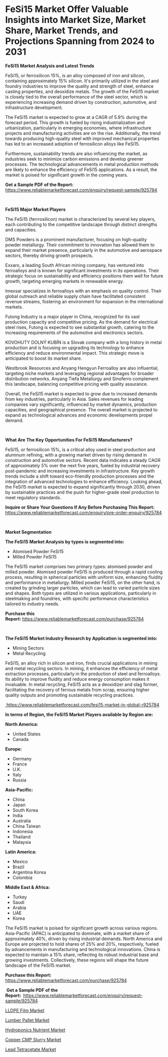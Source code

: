 <p><h1>FeSi15 Market Offer Valuable Insights into Market Size, Market Share, Market Trends, and Projections Spanning from 2024 to 2031</h1></p><p><strong>FeSi15 Market Analysis and Latest Trends</strong></p>
<p><p>FeSi15, or ferrosilicon 15%, is an alloy composed of iron and silicon, containing approximately 15% silicon. It's primarily utilized in the steel and foundry industries to improve the quality and strength of steel, enhance casting properties, and deoxidize metals. The growth of the FeSi15 market is closely tied to the overall performance of the steel sector, which is experiencing increasing demand driven by construction, automotive, and infrastructure development.</p><p>The FeSi15 market is expected to grow at a CAGR of 5.9% during the forecast period. This growth is fueled by rising industrialization and urbanization, particularly in emerging economies, where infrastructure projects and manufacturing activities are on the rise. Additionally, the trend towards producing high-quality steel with improved mechanical properties has led to an increased adoption of ferrosilicon alloys like FeSi15.</p><p>Furthermore, sustainability trends are also influencing the market, as industries seek to minimize carbon emissions and develop greener processes. The technological advancements in metal production methods are likely to enhance the efficiency of FeSi15 applications. As a result, the market is poised for significant growth in the coming years.</p></p>
<p><strong>Get a Sample PDF of the Report:&nbsp;</strong> <a href="https://www.reliablemarketforecast.com/enquiry/request-sample/925784?utm_campaign=1130&utm_medium=2&utm_source=Github&utm_content=ia&utm_term=12122024&utm_id=fesi15">https://www.reliablemarketforecast.com/enquiry/request-sample/925784</a></p>
<p>&nbsp;</p>
<p><strong>FeSi15 Major Market Players</strong></p>
<p><p>The FeSi15 (ferrrosilicon) market is characterized by several key players, each contributing to the competitive landscape through distinct strengths and capacities. </p><p>DMS Powders is a prominent manufacturer, focusing on high-quality powder metallurgy. Their commitment to innovation has allowed them to expand their market presence, particularly in the automotive and aerospace sectors, thereby driving growth prospects.</p><p>Exxaro, a leading South African mining company, has ventured into ferroalloys and is known for significant investments in its operations. Their strategic focus on sustainability and efficiency positions them well for future growth, targeting emerging markets in renewable energy.</p><p>Imexsar specializes in ferroalloys with an emphasis on quality control. Their global outreach and reliable supply chain have facilitated consistent revenue streams, fostering an environment for expansion in the international markets.</p><p>Futong Industry is a major player in China, recognized for its vast production capacity and competitive pricing. As the demand for electrical steel rises, Futong is expected to see substantial growth, catering to the increasing requirements of the automotive and electronics sectors.</p><p>KOVOHUTY DOLNÝ KUBÍN is a Slovak company with a long history in metal production and is focusing on upgrading its technology to enhance efficiency and reduce environmental impact. This strategic move is anticipated to boost its market share.</p><p>Westbrook Resources and Anyang Hengyun Ferroalloy are also influential, targeting niche markets and leveraging regional advantages for broader distribution networks. Anyang Tiefa Metallurgy and Sinoferro complement this landscape, balancing competitive pricing with quality assurance.</p><p>Overall, the FeSi15 market is expected to grow due to increased demands from key industries, particularly in Asia. Sales revenues for leading companies vary significantly, influenced by market dynamics, production capacities, and geographical presence. The overall market is projected to expand as technological advances and economic developments propel demand.</p></p>
<p>&nbsp;</p>
<p><strong>What Are The Key Opportunities For FeSi15 Manufacturers?</strong></p>
<p><p>FeSi15, or ferrosilicon 15%, is a critical alloy used in steel production and aluminum refining, with a growing market driven by rising demand in construction and automotive sectors. Recent data indicates a steady CAGR of approximately 5% over the next five years, fueled by industrial recovery post-pandemic and increasing investments in infrastructure. Key growth trends include a shift toward eco-friendly production processes and the integration of advanced technologies to enhance efficiency. Looking ahead, the FeSi15 market is expected to expand significantly through 2030, driven by sustainable practices and the push for higher-grade steel production to meet regulatory standards.</p></p>
<p><strong>Inquire or Share Your Questions If Any Before Purchasing This Report:</strong> <a href="https://www.reliablemarketforecast.com/enquiry/pre-order-enquiry/925784?utm_campaign=1130&utm_medium=2&utm_source=Github&utm_content=ia&utm_term=12122024&utm_id=fesi15">https://www.reliablemarketforecast.com/enquiry/pre-order-enquiry/925784</a></p>
<p>&nbsp;</p>
<p><strong>Market Segmentation</strong></p>
<p><strong>The FeSi15 Market Analysis by types is segmented into:</strong></p>
<p><ul><li>Atomised Powder FeSi15</li><li>Milled Powder FeSi15</li></ul></p>
<p><p>The FeSi15 market comprises two primary types: atomised powder and milled powder. Atomised powder FeSi15 is produced through a rapid cooling process, resulting in spherical particles with uniform size, enhancing fluidity and performance in metallurgy. Milled powder FeSi15, on the other hand, is created by grinding larger particles, which can lead to varied particle sizes and shapes. Both types are utilized in various applications, particularly in steelmaking and foundries, with specific performance characteristics tailored to industry needs.</p></p>
<p><strong>Purchase this Report:&nbsp;</strong><a href="https://www.reliablemarketforecast.com/purchase/925784?utm_campaign=1130&utm_medium=2&utm_source=Github&utm_content=ia&utm_term=12122024&utm_id=fesi15">https://www.reliablemarketforecast.com/purchase/925784</a></p>
<p>&nbsp;</p>
<p><strong>The FeSi15 Market Industry Research by Application is segmented into:</strong></p>
<p><ul><li>Mining Sectors</li><li>Metal Recycling</li></ul></p>
<p><p>FeSi15, an alloy rich in silicon and iron, finds crucial applications in mining and metal recycling sectors. In mining, it enhances the efficiency of metal extraction processes, particularly in the production of steel and ferroalloys. Its ability to improve fluidity and reduce energy consumption makes it invaluable. In metal recycling, FeSi15 acts as a deoxidizer and slag former, facilitating the recovery of ferrous metals from scrap, ensuring higher quality outputs and promoting sustainable recycling practices.</p></p>
<p><a href="https://www.reliablemarketforecast.com/fesi15-market-in-global-r925784?utm_campaign=1130&utm_medium=2&utm_source=Github&utm_content=ia&utm_term=12122024&utm_id=fesi15">&nbsp;https://www.reliablemarketforecast.com/fesi15-market-in-global-r925784</a></p>
<p><strong>In terms of Region, the FeSi15 Market Players available by Region are:</strong></p>
<p>
    <p> <strong> North America: </strong>
        <ul>
            <li>United States</li>
            <li>Canada</li>
        </ul>
        </p> 
    <p> <strong> Europe: </strong>
        <ul>
            <li>Germany</li>
            <li>France</li>
            <li>U.K.</li>
            <li>Italy</li>
            <li>Russia</li>
        </ul>
        </p> 
    <p> <strong> Asia-Pacific: </strong>
        <ul>
            <li>China</li>
            <li>Japan</li>
            <li>South Korea</li>
            <li>India</li>
            <li>Australia</li>
            <li>China Taiwan</li>
            <li>Indonesia</li>
            <li>Thailand</li>
            <li>Malaysia</li>
        </ul>
        </p> 
    <p> <strong> Latin America: </strong>
        <ul>
            <li>Mexico</li>
            <li>Brazil</li>
            <li>Argentina Korea</li>
            <li>Colombia</li>
        </ul>
        </p> 
    <p> <strong> Middle East & Africa: </strong>
        <ul>
            <li>Turkey</li>
            <li>Saudi</li>
            <li>Arabia</li>
            <li>UAE</li>
            <li>Korea</li>
        </ul>
    </p>
    </p>
<p><p>The FeSi15 market is poised for significant growth across various regions. Asia-Pacific (APAC) is anticipated to dominate, with a market share of approximately 40%, driven by rising industrial demands. North America and Europe are projected to hold shares of 25% and 20%, respectively, fueled by advancements in manufacturing and technological innovations. China is expected to maintain a 15% share, reflecting its robust industrial base and growing investments. Collectively, these regions will shape the future landscape of the FeSi15 market.</p></p>
<p><strong>Purchase this Report: </strong><a href="https://www.reliablemarketforecast.com/purchase/925784?utm_campaign=1130&utm_medium=2&utm_source=Github&utm_content=ia&utm_term=12122024&utm_id=fesi15">https://www.reliablemarketforecast.com/purchase/925784</a></p>
<p>&nbsp;<strong>Get a Sample PDF of the Report:&nbsp;&nbsp;</strong><a href="https://www.reliablemarketforecast.com/enquiry/request-sample/925784?utm_campaign=1130&utm_medium=2&utm_source=Github&utm_content=ia&utm_term=12122024&utm_id=fesi15">https://www.reliablemarketforecast.com/enquiry/request-sample/925784</a></p>
<p><strong></strong></p>
<p><p><a href="https://www.linkedin.com/pulse/lldpe-film-market-analysis-from-2024-2031-projected-growth-85-insights-qxruc?utm_campaign=1130&utm_medium=2&utm_source=Github&utm_content=ia&utm_term=12122024&utm_id=fesi15">LLDPE Film Market</a></p><p><a href="https://www.linkedin.com/pulse/lumber-pallet-market-size-global-revenue-volume-status-forecast-tipoc?utm_campaign=1130&utm_medium=2&utm_source=Github&utm_content=ia&utm_term=12122024&utm_id=fesi15">Lumber Pallet Market</a></p><p><a href="https://www.linkedin.com/pulse/decoding-hydroponics-nutrient-market-dynamics-strategic-imperatives-xmw0c?utm_campaign=1130&utm_medium=2&utm_source=Github&utm_content=ia&utm_term=12122024&utm_id=fesi15">Hydroponics Nutrient Market</a></p><p><a href="https://www.linkedin.com/pulse/significant-growth-anticipated-copper-cmp-slurry-market-projected-vut7c?utm_campaign=1130&utm_medium=2&utm_source=Github&utm_content=ia&utm_term=12122024&utm_id=fesi15">Copper CMP Slurry Market</a></p><p><a href="https://www.linkedin.com/pulse/key-insights-lead-tetracetate-market-stakeholder-perspectives-28upc?utm_campaign=1130&utm_medium=2&utm_source=Github&utm_content=ia&utm_term=12122024&utm_id=fesi15">Lead Tetracetate Market</a></p></p>